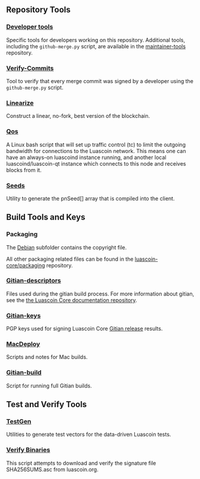 Repository Tools
---------------------

### [Developer tools](/contrib/devtools) ###
Specific tools for developers working on this repository.
Additional tools, including the `github-merge.py` script, are available in the [maintainer-tools](https://github.com/luascoin-core/luascoin-maintainer-tools) repository.

### [Verify-Commits](/contrib/verify-commits) ###
Tool to verify that every merge commit was signed by a developer using the `github-merge.py` script.

### [Linearize](/contrib/linearize) ###
Construct a linear, no-fork, best version of the blockchain.

### [Qos](/contrib/qos) ###

A Linux bash script that will set up traffic control (tc) to limit the outgoing bandwidth for connections to the Luascoin network. This means one can have an always-on luascoind instance running, and another local luascoind/luascoin-qt instance which connects to this node and receives blocks from it.

### [Seeds](/contrib/seeds) ###
Utility to generate the pnSeed[] array that is compiled into the client.

Build Tools and Keys
---------------------

### Packaging ###
The [Debian](/contrib/debian) subfolder contains the copyright file.

All other packaging related files can be found in the [luascoin-core/packaging](https://github.com/luascoin-core/packaging) repository.

### [Gitian-descriptors](/contrib/gitian-descriptors) ###
Files used during the gitian build process. For more information about gitian, see the [the Luascoin Core documentation repository](https://github.com/luascoin-core/docs).

### [Gitian-keys](/contrib/gitian-keys)
PGP keys used for signing Luascoin Core [Gitian release](/doc/release-process.md) results.

### [MacDeploy](/contrib/macdeploy) ###
Scripts and notes for Mac builds.

### [Gitian-build](/contrib/gitian-build.py) ###
Script for running full Gitian builds.

Test and Verify Tools
---------------------

### [TestGen](/contrib/testgen) ###
Utilities to generate test vectors for the data-driven Luascoin tests.

### [Verify Binaries](/contrib/verifybinaries) ###
This script attempts to download and verify the signature file SHA256SUMS.asc from luascoin.org.
